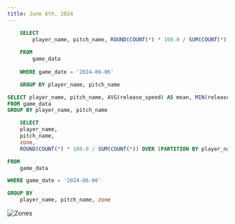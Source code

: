 ```yaml
---
title: June 6th, 2024
---
```



```sql pitch_type_perc
    SELECT 
        player_name, pitch_name, ROUND(COUNT(*) * 100.0 / SUM(COUNT(*)) OVER (PARTITION BY player_name), 2) AS Percent_Thrown
    
    FROM 
        game_data 
    
    WHERE game_date = '2024-06-06'

    GROUP BY player_name, pitch_name
```

```sql pitch_speed_agg
SELECT player_name, pitch_name, AVG(release_speed) AS mean, MIN(release_speed) AS min, MAX(release_speed) AS max, COUNT(release_speed) AS count
FROM game_data
GROUP BY player_name, pitch_name
```

```sql pitch_zone
    SELECT 
    player_name, 
    pitch_name, 
    zone, 
    ROUND(COUNT(*) * 100.0 / SUM(COUNT(*)) OVER (PARTITION BY player_name, pitch_name), 2) AS proportion

FROM 
    game_data

WHERE game_date = '2024-06-06'

GROUP BY 
    player_name, pitch_name, zone
```





<DataTable data={pitch_type_perc} search=true/>


<BarChart 
    data={pitch_type_perc}
    x=player_name
    y=Percent_Thrown
    series=pitch_name
    type=grouped
/>

<DataTable data={pitch_speed_agg} search=true/>

![Zones](/zones.png)

<DataTable data={pitch_zone} search=true/>

<BarChart 
    data={pitch_zone}
    x=player_name
    y=proportion
    series=zone
    type=grouped
/>
